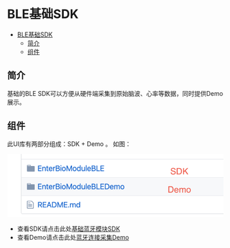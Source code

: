 # BLE基础SDK

- [BLE基础SDK](#ble%e5%9f%ba%e7%a1%80sdk)
  - [简介](#%e7%ae%80%e4%bb%8b)
  - [组件](#%e7%bb%84%e4%bb%b6)

## 简介

基础的BLE SDK可以方便从硬件端采集到原始脑波、心率等数据，同时提供Demo展示。

## 组件

此UI库有两部分组成：SDK + Demo 。 
如图：

![Project Structure](/img/3.png)

- 查看SDK请点击此处[基础蓝牙模块SDK](EnterBioModuleBLEUI/)
- 查看Demo请点击此处[蓝牙连接采集Demo](EnterBioModuleBLEUIDemo/)
